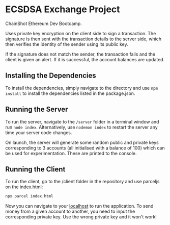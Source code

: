 # ECSDSA Exchange Project

ChainShot Ethereum Dev Bootcamp.

Uses private key encryption on the client side to sign a transaction. The signature is then sent with the transaction details to the server side, which then verifies the identity of the sender using its public key.

If the signature does not match the sender, the transaction fails and the client is given an alert. If it is successful, the account balances are updated.

## Installing the Dependencies

To install the dependencies, simply navigate to the directory and use `npm install` to install the dependencies listed in the package.json.

## Running the Server

To run the server, navigate to the `/server` folder in a terminal window and run `node index`. Alternatively, use `nodemon index` to restart the server any time your server code changes.

On launch, the server will generate some random public and private keys corresponding to 3 accounts (all initialised with a balance of 100) which can be used for experimentation. These are printed to the console.

## Running the Client

To run the client, go to the /client folder in the repository and use parceljs on the index.html:

```bash
npx parcel index.html
```

Now you can navigate to your [localhost](://localhost:1234/) to run the application. To send money from a given account to another, you need to input the corresponding private key. Use the wrong private key and it won't work!
